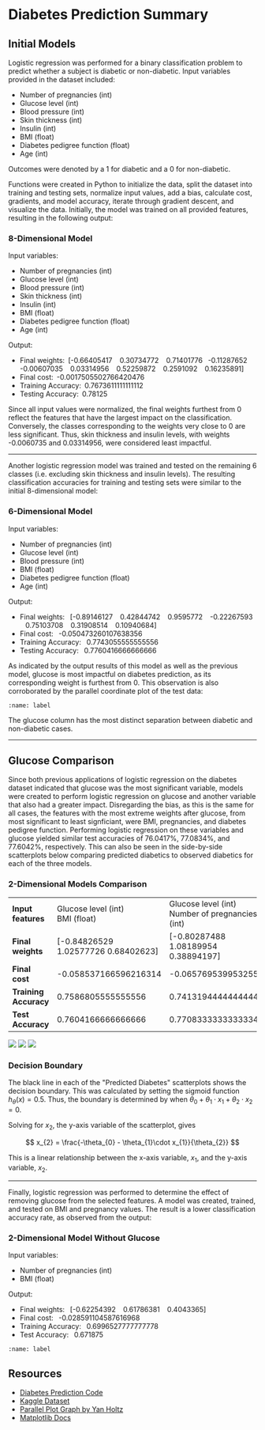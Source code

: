 # Diabetes Prediction Summary

## Initial Models
Logistic regression was performed for a binary classification problem to predict whether a subject is diabetic or non-diabetic. Input variables provided in the dataset included:
* Number of pregnancies (int)
* Glucose level (int)
* Blood pressure (int)
* Skin thickness (int)
* Insulin (int)
* BMI (float)
* Diabetes pedigree function (float)
* Age (int)

Outcomes were denoted by a 1 for diabetic and a 0 for non-diabetic.

Functions were created in Python to initialize the data, split the dataset into training and testing sets, normalize input values, add a bias, calculate cost, gradients, and model accuracy, iterate through gradient descent, and visualize the data. Initially, the model was trained on all provided features, resulting in the following output:

### 8-Dimensional Model

Input variables:
* Number of pregnancies (int)
* Glucose level (int)
* Blood pressure (int)
* Skin thickness (int)
* Insulin (int)
* BMI (float)
* Diabetes pedigree function (float)
* Age (int)

Output:
* Final weights:&ensp;[-0.66405417 &ensp; 0.30734772 &ensp; 0.71401776 &ensp;-0.11287652 &ensp; -0.00607035 &ensp; 0.03314956 &ensp; 0.52259872 &ensp; 0.2591092 &ensp; 0.16235891]
* Final cost:&ensp;-0.0017505502766420476
* Training Accuracy:&ensp;0.7673611111111112
* Testing Accuracy:&ensp;0.78125


Since all input values were normalized, the final weights furthest from 0 reflect the features that have the largest impact on the classification. Conversely, the classes corresponding to the weights very close to 0 are less significant. Thus, skin thickness and insulin levels, with weights -0.0060735 and 0.03314956, were considered least impactful.

---

Another logistic regression model was trained and tested on the remaining 6 classes (i.e. excluding skin thickness and insulin levels). The resulting classification accuracies for training and testing sets were similar to the initial 8-dimensional model: 

### 6-Dimensional Model

Input variables:
* Number of pregnancies (int)
* Glucose level (int)
* Blood pressure (int)
* BMI (float)
* Diabetes pedigree function (float)
* Age (int)

Output:
* Final weights:&ensp; [-0.89146127 &ensp; 0.42844742 &ensp; 0.9595772 &ensp; -0.22267593 &ensp; 0.75103708 &ensp; 0.31908514 &ensp; 0.10940684]
* Final cost:&ensp; -0.050473260107638356
* Training Accuracy:&ensp; 0.7743055555555556
* Testing Accuracy:&ensp; 0.7760416666666666


As indicated by the output results of this model as well as the previous model, glucose is most impactful on diabetes prediction, as its corresponding weight is furthest from 0. This observation is also corroborated by the parallel coordinate plot of the test data:

```{image} ./parallel-plot.png
:name: label
```

The glucose column has the most distinct separation between diabetic and non-diabetic cases.

---

## Glucose Comparison

Since both previous applications of logistic regression on the diabetes dataset indicated that glucose was the most significant variable, models were created to perform logistic regression on glucose and another variable that also had a greater impact. Disregarding the bias, as this is the same for all cases, the features with the most extreme weights after glucose, from most significant to least signficiant, were BMI, pregnancies, and diabetes pedigree function. Performing logistic regression on these variables and glucose yielded similar test accuracies of 76.0417%, 77.0834%, and 77.6042%, respectively. This can also be seen in the side-by-side scatterplots below comparing predicted diabetics to observed diabetics for each of the three models.

### 2-Dimensional Models Comparison

|                         |                           |                            |                           |
| :---------------------- | :------------------------ |  :------------------------ | :------------------------ |
|    **Input features**   | Glucose level (int)<br>BMI (float) | Glucose level (int)<br>Number of pregnancies (int) | Glucose level (int)<br>Diabetes pedigree function (float) |
|     **Final weights**   | [-0.84826529  1.02577726  0.68402623] | [-0.80287488  1.08189954  0.38894197] | [-0.63104608  0.84221055  0.27509572] |
|      **Final cost**     | -0.058537166596216314 | -0.065769539953255 | -0.02408674110918849 |
|  **Training Accuracy**  | 0.7586805555555556 | 0.7413194444444444 | 0.7465277777777778 |
|    **Test Accuracy**    |  0.7604166666666666 | 0.7708333333333334 | 0.7760416666666666 |

![](./glucose-bmi.png) ![](./glucose-pregnancies.png) ![](./glucose-dpf.png)


### Decision Boundary

The black line in each of the "Predicted Diabetes" scatterplots shows the decision boundary. This was calculated by setting the sigmoid function $h_{\theta}(x) = 0.5$. Thus, the boundary is determined by when $\theta_{0} + \theta_{1}\cdot x_{1} + \theta_{2}\cdot x_{2} = 0$.

Solving for $x_{2}$, the y-axis variable of the scatterplot, gives

$$
x_{2} = \frac{-\theta_{0} - \theta_{1}\cdot x_{1}}{\theta_{2}}
$$

This is a linear relationship between the x-axis variable, $x_{1}$, and the y-axis variable, $x_{2}$.

---

Finally, logistic regression was performed to determine the effect of removing glucose from the selected features. A model was created, trained, and tested on BMI and pregnancy values. The result is a lower classification accuracy rate, as observed from the output:

### 2-Dimensional Model Without Glucose

Input variables:
* Number of pregnancies (int)
* BMI (float)

Output:
* Final weights:&ensp; [-0.62254392 &ensp; 0.61786381 &ensp; 0.4043365]
* Final cost:&ensp; -0.028591104587616968
* Training Accuracy:&ensp; 0.6996527777777778
* Test Accuracy:&ensp; 0.671875

```{image} ./bmi-pregnancies.png
:name: label
```


## Resources
* [Diabetes Prediction Code](./diabetes-logreg.ipynb)
* [Kaggle Dataset](https://www.kaggle.com/datasets/kandij/diabetes-dataset)
* [Parallel Plot Graph by Yan Holtz](https://www.python-graph-gallery.com/150-parallel-plot-with-pandas)
* [Matplotlib Docs](https://matplotlib.org/stable/api/axes_api.html)